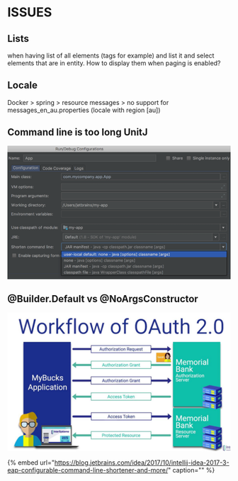 # ISSUES

## Lists

when having list of all elements \(tags for example\) and list it and select elements that are in entity. How to display them when paging is enabled?

## Locale

Docker &gt; spring &gt; resource messages &gt; no support for messages\_en\_au.properties \(locale with region \[au\]\)

## Command line is too long UnitJ

![](../.gitbook/assets/image-24.png)

## @Builder.Default vs @NoArgsConstructor

![](../.gitbook/assets/image%20%288%29.png)

{% embed url="https://blog.jetbrains.com/idea/2017/10/intellij-idea-2017-3-eap-configurable-command-line-shortener-and-more/" caption="" %}

